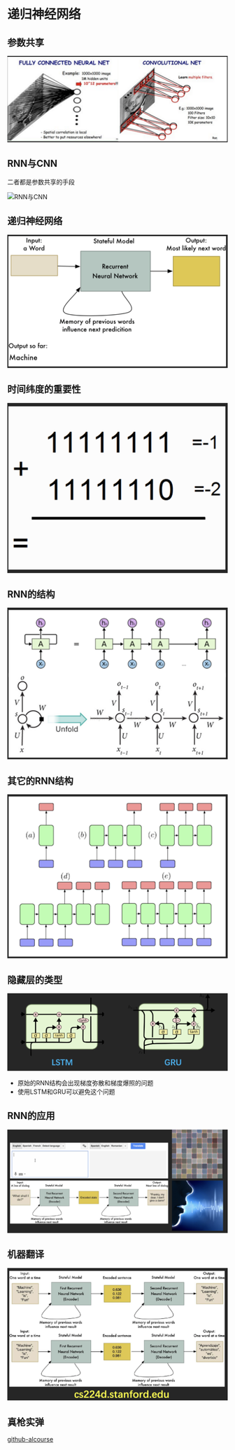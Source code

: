 # 递归神经网络

## 参数共享

![RNN参数共享](../pic/RNN参数共享.png)

## RNN与CNN

二者都是参数共享的手段

![RNN与CNN](../pic/RNN与CNN.png)

## 递归神经网络

![递归神经网络](../pic/递归神经网络.png)

## 时间纬度的重要性

![时间维度的重要性](../pic/时间维度的重要性.png)

## RNN的结构

![RNN的结构](../pic/RNN的结构.png)

## 其它的RNN结构

![其它的RNN结构](../pic/其它的RNN结构.png)

## 隐藏层的类型

![隐藏层的类型](../pic/隐藏层的类型.png)

- 原始的RNN结构会出现梯度弥散和梯度爆照的问题
- 使用LSTM和GRU可以避免这个问题

## RNN的应用

![RNN的应用](../pic/RNN的应用.png)

## 机器翻译

![机器翻译](../pic/机器翻译.png)

## 真枪实弹

[github-alcourse](https://github.com/physicso/AICourse)